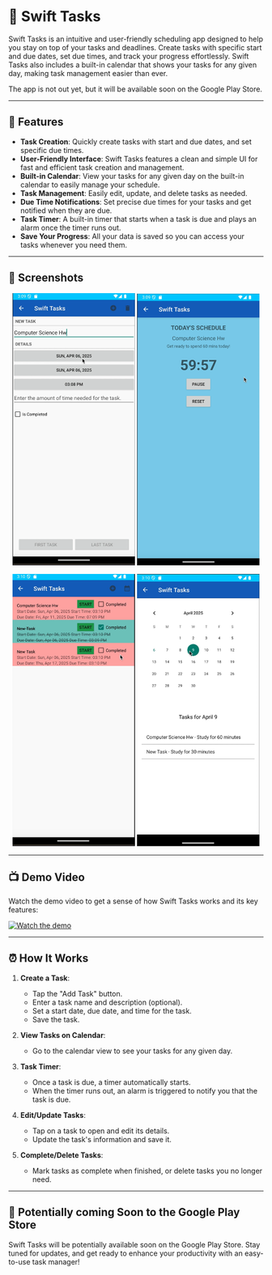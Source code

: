 # 📝 Swift Tasks

Swift Tasks is an intuitive and user-friendly scheduling app designed to help you stay on top of your tasks and deadlines. Create tasks with specific start and due dates, set due times, and track your progress effortlessly. Swift Tasks also includes a built-in calendar that shows your tasks for any given day, making task management easier than ever.

The app is not out yet, but it will be available soon on the Google Play Store.

---

## 🚀 Features

- **Task Creation**: Quickly create tasks with start and due dates, and set specific due times.
- **User-Friendly Interface**: Swift Tasks features a clean and simple UI for fast and efficient task creation and management.
- **Built-in Calendar**: View your tasks for any given day on the built-in calendar to easily manage your schedule.
- **Task Management**: Easily edit, update, and delete tasks as needed.
- **Due Time Notifications**: Set precise due times for your tasks and get notified when they are due.
- **Task Timer**: A built-in timer that starts when a task is due and plays an alarm once the timer runs out.
- **Save Your Progress**: All your data is saved so you can access your tasks whenever you need them.

---

## 📸 Screenshots

<p align="center">
  <img src="screenshot1.png" alt="Swift Tasks UI 1" width="48%" />
  <img src="screenshot2.png" alt="Swift Tasks UI 2" width="48%" />
</p>

<p align="center">
  <img src="screenshot3.png" alt="Swift Tasks UI 3" width="48%" />
  <img src="screenshot4.png" alt="Swift Tasks UI 4" width="48%" />
</p>

---

## 📺 Demo Video

Watch the demo video to get a sense of how Swift Tasks works and its key features:

[![Watch the demo](https://img.youtube.com/vi/DdZKDHxc2vs/0.jpg)](https://www.youtube.com/watch?v=DdZKDHxc2vs)

---

## ⏰ How It Works

1. **Create a Task**:  
   - Tap the "Add Task" button.
   - Enter a task name and description (optional).
   - Set a start date, due date, and time for the task.
   - Save the task.

2. **View Tasks on Calendar**:  
   - Go to the calendar view to see your tasks for any given day.

3. **Task Timer**:  
   - Once a task is due, a timer automatically starts.
   - When the timer runs out, an alarm is triggered to notify you that the task is due.

4. **Edit/Update Tasks**:  
   - Tap on a task to open and edit its details.
   - Update the task's information and save it.

5. **Complete/Delete Tasks**:  
   - Mark tasks as complete when finished, or delete tasks you no longer need.

---

## 📅 Potentially coming Soon to the Google Play Store

Swift Tasks will be potentially available soon on the Google Play Store. Stay tuned for updates, and get ready to enhance your productivity with an easy-to-use task manager!

